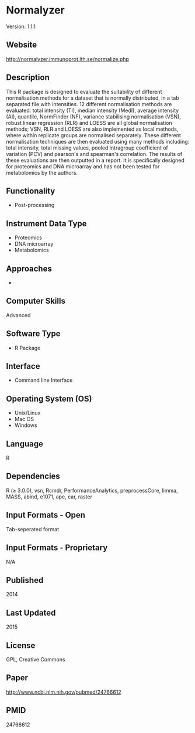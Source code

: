 # Normalyzer
Version: 1.1.1

## Website
http://normalyzer.immunoprot.lth.se/normalize.php

## Description
This R package is designed to evaluate the suitability of different normalisation methods for a dataset that is normally distributed, in a tab separated file with intensities. 12 different normalisation methods are evaluated: total intensity (TI), median intensity (MedI), average intensity (AI), quantile, NormFinder (NF), variance stabilising normalisation (VSN), robust linear regression (RLR) and LOESS are all global normalisation methods; VSN, RLR and LOESS are also implemented as local methods, where within replicate groups are normalised separately. These different normalisation techniques are then evaluated using many methods including: total intensity, total missing values, pooled intragroup coefficient of variation (PCV) and pearson's and spearman's correlation. The results of these evaluations are then outputted in a report. It is specifically designed for proteomics and DNA microarray and has not been tested for metabolomics by the authors.

## Functionality
- Post-processing

## Instrument Data Type
- Proteomics
- DNA microarray
- Metabolomics

## Approaches
-

## Computer Skills
Advanced

## Software Type
- R Package

## Interface
- Command line Interface

## Operating System (OS)
- Unix/Linux
- Mac OS
- Windows

## Language
R

## Dependencies
R (≥ 3.0.0), vsn, Rcmdr, PerformanceAnalytics, preprocessCore, limma, MASS, abind, e1071, ape, car, raster

## Input Formats - Open
Tab-seperated format

## Input Formats - Proprietary
N/A

## Published
2014

## Last Updated
2015

## License
GPL, Creative Commons

## Paper
http://www.ncbi.nlm.nih.gov/pubmed/24766612

## PMID
24766612
